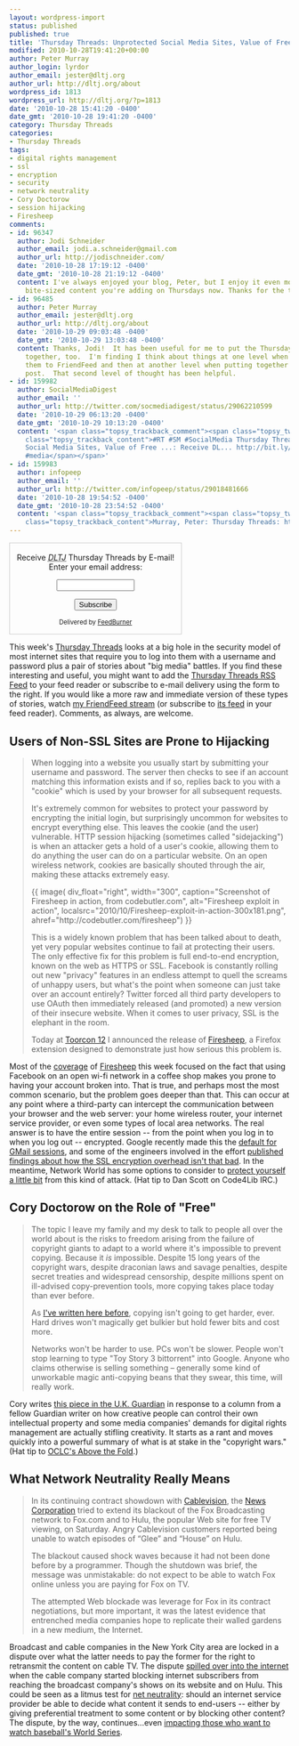 ```yaml
---
layout: wordpress-import
status: published
published: true
title: 'Thursday Threads: Unprotected Social Media Sites, Value of Free, and Real Life Net Neutrality'
modified: 2010-10-28T19:41:20+00:00
author: Peter Murray
author_login: lyrdor
author_email: jester@dltj.org
author_url: http://dltj.org/about
wordpress_id: 1813
wordpress_url: http://dltj.org/?p=1813
date: '2010-10-28 15:41:20 -0400'
date_gmt: '2010-10-28 19:41:20 -0400'
category: Thursday Threads
categories:
- Thursday Threads
tags:
- digital rights management
- ssl
- encryption
- security
- network neutrality
- Cory Doctorow
- session hijacking
- Firesheep
comments:
- id: 96347
  author: Jodi Schneider
  author_email: jodi.a.schneider@gmail.com
  author_url: http://jodischneider.com/
  date: '2010-10-28 17:19:12 -0400'
  date_gmt: '2010-10-28 21:19:12 -0400'
  content: I've always enjoyed your blog, Peter, but I enjoy it even more with the
    bite-sized content you're adding on Thursdays now. Thanks for the tips!
- id: 96485
  author: Peter Murray
  author_email: jester@dltj.org
  author_url: http://dltj.org/about
  date: '2010-10-29 09:03:48 -0400'
  date_gmt: '2010-10-29 13:03:48 -0400'
  content: Thanks, Jodi!  It has been useful for me to put the Thursday Threads posts
    together, too.  I'm finding I think about things at one level when initially posting
    them to FriendFeed and then at another level when putting together the weekly
    post.  That second level of thought has been helpful.
- id: 159982
  author: SocialMediaDigest
  author_email: ''
  author_url: http://twitter.com/socmediadigest/status/29062210599
  date: '2010-10-29 06:13:20 -0400'
  date_gmt: '2010-10-29 10:13:20 -0400'
  content: '<span class="topsy_trackback_comment"><span class="topsy_twitter_username"><span
    class="topsy_trackback_content">#RT #SM #SocialMedia Thursday Threads: Unprotected
    Social Media Sites, Value of Free ...: Receive DL... http://bit.ly/94nqbe #social
    #media</span></span>'
- id: 159983
  author: infopeep
  author_email: ''
  author_url: http://twitter.com/infopeep/status/29018481666
  date: '2010-10-28 19:54:52 -0400'
  date_gmt: '2010-10-28 23:54:52 -0400'
  content: '<span class="topsy_trackback_comment"><span class="topsy_twitter_username"><span
    class="topsy_trackback_content">Murray, Peter: Thursday Threads: http://bit.ly/dlKhx5</span></span>'
---
```

<div id="feedburner-thursday-threads-email" class="wp-caption alignright" style="width: 310px;">
<form style="border:1px solid #ccc;padding:3px;text-align:center;" action="http://feedburner.google.com/fb/a/mailverify" method="post" target="popupwindow" onsubmit="window.open('http://feedburner.google.com/fb/a/mailverify?uri=thursday-threads', 'popupwindow', 'scrollbars=yes,width=550,height=520');return true">
<p>Receive <i><acronym title="Disruptive Library Technology Jester">DLTJ</acronym></i> Thursday Threads by E-mail!  Enter your email address:</p>
<p><input type="text" style="width:140px" name="email"/></p>
<p><input type="hidden" value="thursday-threads" name="uri"/><input type="hidden" name="loc" value="en_US"/><input type="submit" value="Subscribe" />
<p style="font-size: 80%">Delivered by <a href="http://feedburner.google.com" target="_blank" title="Google Feedburner Service">FeedBurner</a></p>
</form>
</div>
<p>This week's  <a href="/category/thursday-threads/">Thursday Threads</a> looks at a big hole in the security model of most internet sites that require you to log into them with a username and password plus a pair of stories about "big media" battles.  If you find these interesting and useful, you might want to add the <a href="http://feeds.dltj.org/thursday-threads/">Thursday Threads RSS Feed</a> to your feed reader or subscribe to e-mail delivery using the form to the right.  If you would like a more raw and immediate version of these types of stories, watch <a href="http://friendfeed.com/dltj" title="Peter Murray - FriendFeed">my FriendFeed stream</a> (or subscribe to <a href="feed://friendfeed.com/dltj?format=atom">its feed</a> in your feed reader).  Comments, as always, are welcome.<br />
<!--more--></p>
<h2>Users of Non-SSL Sites are Prone to Hijacking</h2>
<blockquote><p>When logging into a website you usually start by submitting your username and password. The server then checks to see if an account matching this information exists and if so, replies back to you with a "cookie" which is used by your browser for all subsequent requests.</p>
<p>It's extremely common for websites to protect your password by encrypting the initial login, but surprisingly uncommon for websites to encrypt everything else. This leaves the cookie (and the user) vulnerable. HTTP session hijacking (sometimes called "sidejacking") is when an attacker gets a hold of a user's cookie, allowing them to do anything the user can do on a particular website. On an open wireless network, cookies are basically shouted through the air, making these attacks extremely easy.</p>
<p>{{ image(
    div_float="right",
    width="300",
    caption="Screenshot of Firesheep in action, from codebutler.com",
    alt="Firesheep exploit in action",
    localsrc="2010/10/Firesheep-exploit-in-action-300x181.png",
    ahref="http://codebutler.com/firesheep") }}
<p>This is a widely known problem that has been talked about to death, yet very popular websites continue to fail at protecting their users. The only effective fix for this problem is full end-to-end encryption, known on the web as HTTPS or SSL. Facebook is constantly rolling out new "privacy" features in an endless attempt to quell the screams of unhappy users, but what's the point when someone can just take over an account entirely? Twitter forced all third party developers to use OAuth then immediately released (and promoted) a new version of their insecure website. When it comes to user privacy, SSL is the elephant in the room.</p>
<p> Today at <a href="http://sandiego.toorcon.org/" title="ToorCon - Home">Toorcon 12</a> I announced the release of <a href="http://codebutler.github.com/firesheep/" title="Firesheep plugin distribution site">Firesheep</a>, a Firefox extension designed to demonstrate just how serious this problem is.</p>
</blockquote>
<p>Most of the <a href="http://news.google.com/news/search?pz=1&amp;cf=all&amp;ned=us&amp;hl=en&amp;as_q=firesheep&amp;as_epq=&amp;as_oq=&amp;as_eq=&amp;as_scoring=o&amp;btnG=Search&amp;as_qdr=a&amp;as_drrb=b&amp;as_minm=10&amp;as_mind=20&amp;as_maxm=10&amp;as_maxd=28&amp;as_nsrc=&amp;as_nloc=&amp;geo=&amp;as_author=&amp;as_occt=any" title="Google News/Blog search for 'Firesheep'">coverage</a> of <a href="http://codebutler.com/firesheep" title="Firesheep announcement">Firesheep</a> this week focused on the fact that using Facebook on an open wi-fi network in a coffee shop makes you prone to having your account broken into.  That is true, and perhaps most the most common scenario, but the problem goes deeper than that.  This can occur at any point where a third-party can intercept the communication between your browser and the web server:  your home wireless router, your internet service provider, or even some types of local area networks.  The real answer is to have the entire session -- from the point when you log in to when you log out -- encrypted.  Google recently made this the <a href="http://gmailblog.blogspot.com/2010/01/default-https-access-for-gmail.html" title="Default https access for Gmail - Official Gmail Blog">default for GMail sessions</a>, and some of the engineers involved in the effort <a href="http://www.imperialviolet.org/2010/06/25/overclocking-ssl.html" title="Overclocking SSL - ImperialViolet">published findings about how the SSL encryption overhead isn't that bad</a>.  In the meantime, Network World has some options to consider to <a href="http://www.networkworld.com/news/2010/102610-how-to-protect-against-firesheep.html" title="How to protect against Firesheep attacks  | Network World">protect yourself a little bit</a> from this kind of attack. (Hat tip to Dan Scott on Code4Lib IRC.)</p>
<h2>Cory Doctorow on the Role of "Free"</h2>
<blockquote><p>The topic I leave my family and my desk to talk to people all over the world about is the risks to freedom arising from the failure of copyright giants to adapt to a world where it's impossible to prevent copying. Because it <em>is</em> impossible. Despite 15 long years of the copyright wars, despite draconian laws and savage penalties, despite secret treaties and widespread censorship, despite millions spent on ill-advised copy-prevention tools, more copying takes place today than ever before.</p>
<p>As <a href="http://www.guardian.co.uk/technology/2007/sep/18/informationeconomy" title="I've written here before">I've written here before</a>, copying isn't going to get harder, ever. Hard drives won't magically get bulkier but hold fewer bits and cost more.</p>
<p>Networks won't be harder to use. PCs won't be slower. People won't stop learning to type "Toy Story 3 bittorrent" into Google. Anyone who claims otherwise is selling something &ndash; generally some kind of unworkable magic anti-copying beans that they swear, this time, will really work.</p>
</blockquote>
<p>Cory writes <a href="http://www.guardian.co.uk/technology/blog/2010/oct/05/free-online-content-cory-doctorow" title="The real cost of free | Cory Doctorow | Guardian technology blog">this piece in the U.K. Guardian</a> in response to a column from a fellow Guardian writer on how creative people can control their own intellectual property and some media companies' demands for digital rights management are actually stifling creativity.  It starts as a rant and moves quickly into a powerful summary of what is at stake in the "copyright wars."  (Hat tip to <a href="http://www.oclc.org/research/publications/newsletters/abovethefold/default.htm" title="Above the Fold">OCLC's Above the Fold</a>.)</p>
<h2>What Network Neutrality Really Means</h2>
<blockquote><p>In its continuing contract showdown with <a href="http://topics.nytimes.com/top/news/business/companies/cablevision_systems_corporation/index.html" title="More information about Cablevision Systems Corp">Cablevision</a>, the <a href="http://topics.nytimes.com/top/news/business/companies/news_corporation/index.html" title="More information about News Corporation">News Corporation</a> tried to extend its blackout of the Fox Broadcasting network to Fox.com and to Hulu, the popular Web site for free TV viewing, on Saturday. Angry Cablevision customers reported being unable to watch episodes of &ldquo;Glee&rdquo; and &ldquo;House&rdquo; on Hulu.        </p>
<p>The blackout caused shock waves because it had not been done before by a programmer. Though the shutdown was brief, the message was unmistakable: do not expect to be able to watch Fox online unless you are paying for Fox on TV.        </p>
<p>The attempted Web blockade was leverage for Fox in its contract negotiations, but more important, it was the latest evidence that entrenched media companies hope to replicate their walled gardens in a new medium, the Internet.</p>
</blockquote>
<p>Broadcast and cable companies in the New York City area are locked in a dispute over what the latter needs to pay the former for the right to retransmit the content on cable TV.  The dispute <a href="http://www.nytimes.com/2010/10/20/business/media/20hulu.html" title="Internet Is a Weapon in Cable Fight | New York Times">spilled over into the internet</a> when the cable company started blocking internet subscribers from reaching the broadcast company's shows on its website and on Hulu.  This could be seen as a litmus test for <a href="http://en.wikipedia.org/wiki/Network_neutrality" title="Network Neutrality | Wikipedia">net neutrality</a>:  should an internet service provider be able to decide what content it sends to end-users -- either by giving preferential treatment to some content or by blocking other content?  The dispute, by the way, continues...even <a href="http://www.nytimes.com/2010/10/27/sports/baseball/27sandomir.html" title="Rabbit Ears Redux | New York Times">impacting those who want to watch baseball's World Series</a>.</p>
